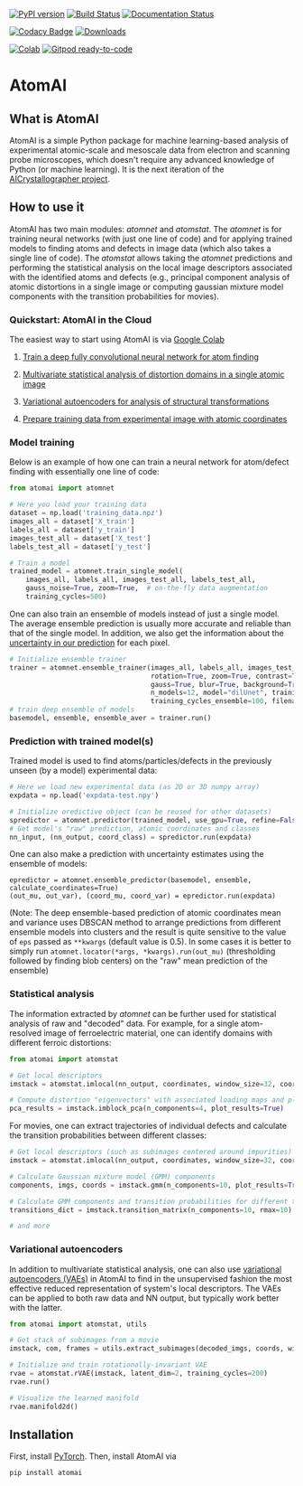 [![PyPI version](https://badge.fury.io/py/atomai.svg)](https://badge.fury.io/py/atomai)
[![Build Status](https://travis-ci.com/ziatdinovmax/atomai.svg?branch=master)](https://travis-ci.com/ziatdinovmax/atomai)
[![Documentation Status](https://readthedocs.org/projects/atomai/badge/?version=latest)](https://atomai.readthedocs.io/en/latest/?badge=latest)

[![Codacy Badge](https://api.codacy.com/project/badge/Grade/8fa8829627f040dda46e2dc30e48aca1)](https://app.codacy.com/manual/ziatdinovmax/atomai?utm_source=github.com&utm_medium=referral&utm_content=ziatdinovmax/atomai&utm_campaign=Badge_Grade_Dashboard)
[![Downloads](https://pepy.tech/badge/atomai/month)](https://pepy.tech/project/atomai/month)

[![Colab](https://colab.research.google.com/assets/colab-badge.svg)](https://colab.research.google.com/github/ziatdinovmax/atomai/blob/master/examples/notebooks/Quickstart_AtomAI_in_the_Cloud.ipynb)
[![Gitpod ready-to-code](https://img.shields.io/badge/Gitpod-ready--to--code-blue?logo=gitpod)](https://gitpod.io/#https://github.com/ziatdinovmax/atomai)

# AtomAI

## What is AtomAI

AtomAI is a simple Python package for machine learning-based analysis of experimental atomic-scale and mesoscale data from electron and scanning probe microscopes, which doesn't require any advanced knowledge of Python (or machine learning). It is the next iteration of the [AICrystallographer project](https://github.com/pycroscopy/AICrystallographer).

## How to use it

AtomAI has two main modules: *atomnet* and *atomstat*. The *atomnet* is for training neural networks (with just one line of code) and for applying trained models to finding atoms and defects in image data (which also takes  a single line of code). The *atomstat* allows taking the *atomnet* predictions and performing the statistical analysis on the local image descriptors associated with the identified atoms and defects (e.g., principal component analysis of atomic distortions in a single image or computing gaussian mixture model components with the transition probabilities for movies).

### Quickstart: AtomAI in the Cloud

The easiest way to start using AtomAI is via [Google Colab](https://colab.research.google.com/notebooks/intro.ipynb) 

1) [Train a deep fully convolutional neural network for atom finding](https://colab.research.google.com/github/ziatdinovmax/atomai/blob/master/examples/notebooks/atomai_atomnet.ipynb)

2) [Multivariate statistical analysis of distortion domains in a single atomic image](https://colab.research.google.com/github/ziatdinovmax/atomai/blob/master/examples/notebooks/atomai_atomstat.ipynb)

3) [Variational autoencoders for analysis of structural transformations](https://colab.research.google.com/github/ziatdinovmax/atomai/blob/master/examples/notebooks/atomai_vae.ipynb)

4) [Prepare training data from experimental image with atomic coordinates](https://colab.research.google.com/github/ziatdinovmax/atomai/blob/master/examples/notebooks/atomai_training_data.ipynb)

### Model training
Below is an example of how one can train a neural network for atom/defect finding with essentially one line of code:

```python
from atomai import atomnet

# Here you load your training data
dataset = np.load('training_data.npz')
images_all = dataset['X_train']
labels_all = dataset['y_train']
images_test_all = dataset['X_test']
labels_test_all = dataset['y_test']

# Train a model
trained_model = atomnet.train_single_model(
    images_all, labels_all, images_test_all, labels_test_all,
    gauss_noise=True, zoom=True,  # on-the-fly data augmentation
    training_cycles=500)  
```

One can also train an ensemble of models instead of just a single model. The average ensemble prediction is usually more accurate and reliable than that of the single model. In addition, we also get the information about the [uncertainty in our prediction](https://arxiv.org/abs/1612.01474) for each pixel.

```python
# Initialize ensemble trainer
trainer = atomnet.ensemble_trainer(images_all, labels_all, images_test_all, labels_test_all,
                                   rotation=True, zoom=True, contrast=True, # On-the fly data augmentation
                                   gauss=True, blur=True, background=True, # On-the fly data augmentation
                                   n_models=12, model="dilUnet", training_cycles_base=1000,
                                   training_cycles_ensemble=100, filename='ensemble')
# train deep ensemble of models
basemodel, ensemble, ensemble_aver = trainer.run()
```

### Prediction with trained model(s)

Trained model is used to find atoms/particles/defects in the previously unseen (by a model) experimental data:

```python
# Here we load new experimental data (as 2D or 3D numpy array)
expdata = np.load('expdata-test.npy')

# Initialize oredictive object (can be reused for other datasets)
spredictor = atomnet.predictor(trained_model, use_gpu=True, refine=False)
# Get model's "raw" prediction, atomic coordinates and classes
nn_input, (nn_output, coord_class) = spredictor.run(expdata)
```

One can also make a prediction with uncertainty estimates using the ensemble of models:
```
epredictor = atomnet.ensemble_predictor(basemodel, ensemble, calculate_coordinates=True)
(out_mu, out_var), (coord_mu, coord_var) = epredictor.run(expdata)
```

(Note: The deep ensemble-based prediction of atomic coordinates mean and variance uses DBSCAN method to arrange predictions from different ensemble models into clusters and the result is quite sensitive to the value of ```eps``` passed as ```**kwargs``` (default value is 0.5). In some cases it is better to simply run ```atomnet.locator(*args, *kwargs).run(out_mu)``` (thresholding followed by finding blob centers) on the "raw" mean prediction of the ensemble)

### Statistical analysis

The information extracted by *atomnet* can be further used for statistical analysis of raw and "decoded" data. For example, for a single atom-resolved image of ferroelectric material, one can identify domains with different ferroic distortions:

```python
from atomai import atomstat

# Get local descriptors
imstack = atomstat.imlocal(nn_output, coordinates, window_size=32, coord_class=1)

# Compute distortion "eigenvectors" with associated loading maps and plot results:
pca_results = imstack.imblock_pca(n_components=4, plot_results=True)
```

For movies, one can extract trajectories of individual defects and calculate the transition probabilities between different classes:

```python
# Get local descriptors (such as subimages centered around impurities)
imstack = atomstat.imlocal(nn_output, coordinates, window_size=32, coord_class=1)

# Calculate Gaussian mixture model (GMM) components
components, imgs, coords = imstack.gmm(n_components=10, plot_results=True)

# Calculate GMM components and transition probabilities for different trajectories
transitions_dict = imstack.transition_matrix(n_components=10, rmax=10)

# and more
```
### Variational autoencoders

In addition to multivariate statistical analysis, one can also use [variational autoencoders (VAEs)](https://arxiv.org/abs/1906.02691) in AtomAI to find in the unsupervised fashion the most effective reduced representation of system's local descriptors. The VAEs can be applied to both raw data and NN output, but typically work better with the latter.
```python
from atomai import atomstat, utils

# Get stack of subimages from a movie
imstack, com, frames = utils.extract_subimages(decoded_imgs, coords, window_size=32)

# Initialize and train rotationally-invariant VAE
rvae = atomstat.rVAE(imstack, latent_dim=2, training_cycles=200)
rvae.run()

# Visualize the learned manifold
rvae.manifold2d()
```

## Installation
First, install [PyTorch](https://pytorch.org/get-started/locally/). Then, install AtomAI via

```bash
pip install atomai
```
